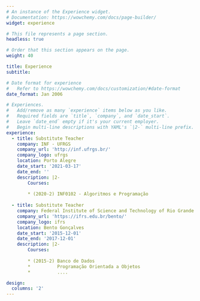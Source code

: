 ```yaml
---
# An instance of the Experience widget.
# Documentation: https://wowchemy.com/docs/page-builder/
widget: experience

# This file represents a page section.
headless: true

# Order that this section appears on the page.
weight: 40

title: Experience
subtitle:

# Date format for experience
#   Refer to https://wowchemy.com/docs/customization/#date-format
date_format: Jan 2006

# Experiences.
#   Add/remove as many `experience` items below as you like.
#   Required fields are `title`, `company`, and `date_start`.
#   Leave `date_end` empty if it's your current employer.
#   Begin multi-line descriptions with YAML's `|2-` multi-line prefix.
experience:
  - title: Substitute Teacher
    company: INF - UFRGS
    company_url: 'http://inf.ufrgs.br/'
    company_logo: ufrgs
    location: Porto Alegre
    date_start: '2021-03-17'
    date_end: ''
    description: |2-
        Courses:
        
        * (2020-2) INF0102 - Algoritmos e Programação
        
  - title: Substitute Teacher
    company: Federal Institute of Science and Technology of Rio Grande do Sul (IFRS)
    company_url: 'https://ifrs.edu.br/bento/'
    company_logo: ifrs
    location: Bento Gonçalves
    date_start: '2015-12-01'
    date_end: '2017-12-01'
    description: |2-
        Courses:
        
        * (2015-2) Banco de Dados
        *          Programação Orientada a Objetos
        *          ....

design:
  columns: '2'
---
```

